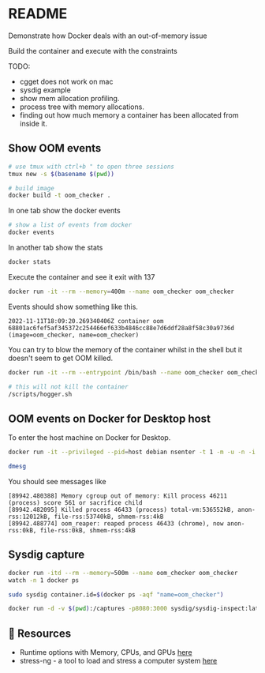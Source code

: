 # README

Demonstrate how Docker deals with an out-of-memory issue  

Build the container and execute with the constraints  

TODO:

* cgget does not work on mac
* sysdig example
* show mem allocation profiling.
* process tree with memory allocations.
* finding out how much memory a container has been allocated from inside it.

## Show OOM events

```sh
# use tmux with ctrl+b " to open three sessions
tmux new -s $(basename $(pwd))
```

```sh
# build image
docker build -t oom_checker .  
```

In one tab show the docker events  

```sh
# show a list of events from docker
docker events
```

In another tab show the stats  

```sh
docker stats
```

Execute the container and see it exit with 137  

```sh
docker run -it --rm --memory=400m --name oom_checker oom_checker 
```

Events should show something like this.

```log
2022-11-11T18:09:20.269340406Z container oom 68801ac6fef5af345372c254466ef633b4846cc88e7d6ddf28a8f58c30a9736d (image=oom_checker, name=oom_checker)
```

You can try to blow the memory of the container whilst in the shell but it doesn't seem to get OOM killed.  

```sh
docker run -it --rm --entrypoint /bin/bash --name oom_checker oom_checker

# this will not kill the container
/scripts/hogger.sh
```

## OOM events on Docker for Desktop host

To enter the host machine on Docker for Desktop.  

```sh
docker run -it --privileged --pid=host debian nsenter -t 1 -m -u -n -i sh
```

```sh
dmesg
```

You should see messages like

```log
[89942.480388] Memory cgroup out of memory: Kill process 46211 (process) score 561 or sacrifice child
[89942.482095] Killed process 46433 (process) total-vm:536552kB, anon-rss:12012kB, file-rss:53740kB, shmem-rss:4kB
[89942.488774] oom_reaper: reaped process 46433 (chrome), now anon-rss:0kB, file-rss:0kB, shmem-rss:4kB
```

## Sysdig capture

```sh
docker run -itd --rm --memory=500m --name oom_checker oom_checker
watch -n 1 docker ps 

sudo sysdig container.id=$(docker ps -aqf "name=oom_checker")

docker run -d -v $(pwd):/captures -p8080:3000 sysdig/sysdig-inspect:latest
```

## 👀 Resources

* Runtime options with Memory, CPUs, and GPUs [here](https://docs.docker.com/config/containers/resource_constraints/)  
* stress-ng - a tool to load and stress a computer system [here](https://manpages.ubuntu.com/manpages/bionic/man1/stress-ng.1.html)  
